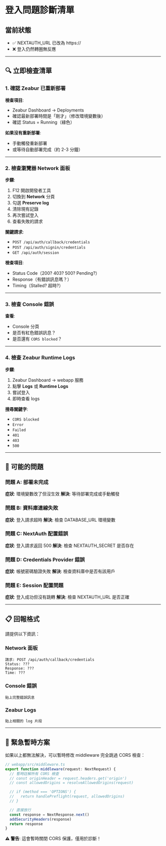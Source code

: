 # 登入問題診斷清單

## 當前狀態
- ✅ NEXTAUTH_URL 已改為 https://
- ❌ 登入仍然轉圈無反應

---

## 🔍 立即檢查清單

### 1. 確認 Zeabur 已重新部署

**檢查項目**:
- Zeabur Dashboard → Deployments
- 確認最新部署時間是「剛才」（修改環境變數後）
- 確認 Status = Running（綠色）

**如果沒有重新部署**:
- 手動觸發重新部署
- 或等待自動部署完成（約 2-3 分鐘）

---

### 2. 檢查瀏覽器 Network 面板

**步驟**:
1. F12 開啟開發者工具
2. 切換到 **Network** 分頁
3. 勾選 **Preserve log**
4. 清除現有記錄
5. 再次嘗試登入
6. 查看失敗的請求

**關鍵請求**:
- `POST /api/auth/callback/credentials`
- `POST /api/auth/signin/credentials`
- `GET /api/auth/session`

**檢查項目**:
- Status Code（200? 403? 500? Pending?）
- Response（有錯誤訊息嗎？）
- Timing（Stalled? 超時?）

---

### 3. 檢查 Console 錯誤

**查看**:
- Console 分頁
- 是否有紅色錯誤訊息？
- 是否還有 `CORS blocked`？

---

### 4. 檢查 Zeabur Runtime Logs

**步驟**:
1. Zeabur Dashboard → webapp 服務
2. 點擊 **Logs** 或 **Runtime Logs**
3. 嘗試登入
4. 即時查看 logs

**搜尋關鍵字**:
- `CORS blocked`
- `Error`
- `Failed`
- `401`
- `403`
- `500`

---

## 🚨 可能的問題

### 問題 A: 部署未完成
**症狀**: 環境變數改了但沒生效
**解決**: 等待部署完成或手動觸發

### 問題 B: 資料庫連線失敗
**症狀**: 登入請求超時
**解決**: 檢查 DATABASE_URL 環境變數

### 問題 C: NextAuth 配置錯誤
**症狀**: 登入請求返回 500
**解決**: 檢查 NEXTAUTH_SECRET 是否存在

### 問題 D: Credentials Provider 錯誤
**症狀**: 帳號密碼驗證失敗
**解決**: 檢查資料庫中是否有該用戶

### 問題 E: Session 配置問題
**症狀**: 登入成功但沒有跳轉
**解決**: 檢查 NEXTAUTH_URL 是否正確

---

## 📋 回報格式

請提供以下資訊：

### Network 面板
```
請求: POST /api/auth/callback/credentials
Status: ???
Response: ???
Time: ???
```

### Console 錯誤
```
貼上完整錯誤訊息
```

### Zeabur Logs
```
貼上相關的 log 片段
```

---

## 🔧 緊急暫時方案

如果以上都無法解決，可以暫時修改 middleware 完全跳過 CORS 檢查：

```typescript
// webapp/src/middleware.ts
export function middleware(request: NextRequest) {
  // 暫時註解所有 CORS 檢查
  // const originHeader = request.headers.get('origin')
  // const allowedOrigins = resolveAllowedOrigins(request)

  // if (method === 'OPTIONS') {
  //   return handlePreflight(request, allowedOrigins)
  // }

  // 直接放行
  const response = NextResponse.next()
  addSecurityHeaders(response)
  return response
}
```

**⚠️ 警告**: 這會暫時關閉 CORS 保護，僅用於診斷！
